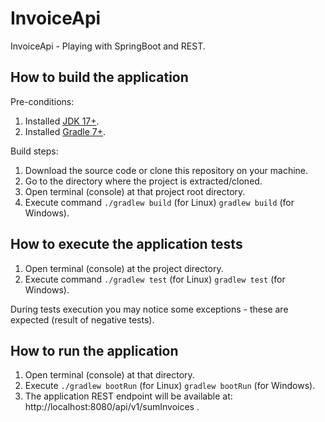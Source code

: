 # InvoiceApi

InvoiceApi - Playing with SpringBoot and REST.

## How to build the application

Pre-conditions:
1. Installed [JDK 17+](https://www.oracle.com/java/technologies/javase/jdk17-archive-downloads.html).
2. Installed [Gradle 7+](https://gradle.org/install/).

Build steps:
1. Download the source code or clone this repository on your machine.
2. Go to the directory where the project is extracted/cloned.
3. Open terminal (console) at that project root directory.
4. Execute command `./gradlew build` (for Linux) `gradlew build` (for Windows).

## How to execute the application tests

1. Open terminal (console) at the project directory.
2. Execute command `./gradlew test` (for Linux) `gradlew test` (for Windows).

During tests execution you may notice some exceptions - these are expected (result of negative tests).

## How to run the application

1. Open terminal (console) at that directory.
2. Execute `./gradlew bootRun` (for Linux) `gradlew bootRun` (for Windows).
3. The application REST endpoint will be available at: http://localhost:8080/api/v1/sumInvoices .

